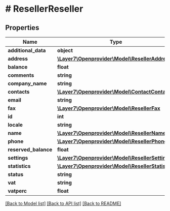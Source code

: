 # # ResellerReseller

## Properties

Name | Type | Description | Notes
------------ | ------------- | ------------- | -------------
**additional_data** | **object** |  | [optional]
**address** | [**\Layer7\Openprovider\Model\ResellerAddress**](ResellerAddress.md) |  | [optional]
**balance** | **float** |  | [optional]
**comments** | **string** |  | [optional]
**company_name** | **string** |  | [optional]
**contacts** | [**\Layer7\Openprovider\Model\ContactContact[]**](ContactContact.md) |  | [optional]
**email** | **string** |  | [optional]
**fax** | [**\Layer7\Openprovider\Model\ResellerFax**](ResellerFax.md) |  | [optional]
**id** | **int** |  | [optional]
**locale** | **string** |  | [optional]
**name** | [**\Layer7\Openprovider\Model\ResellerName**](ResellerName.md) |  | [optional]
**phone** | [**\Layer7\Openprovider\Model\ResellerPhone**](ResellerPhone.md) |  | [optional]
**reserved_balance** | **float** |  | [optional]
**settings** | [**\Layer7\Openprovider\Model\ResellerSettings**](ResellerSettings.md) |  | [optional]
**statistics** | [**\Layer7\Openprovider\Model\ResellerStatistics**](ResellerStatistics.md) |  | [optional]
**status** | **string** |  | [optional]
**vat** | **string** |  | [optional]
**vatperc** | **float** |  | [optional]

[[Back to Model list]](../../README.md#models) [[Back to API list]](../../README.md#endpoints) [[Back to README]](../../README.md)
